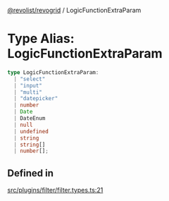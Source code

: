 [@revolist/revogrid](README.md) / LogicFunctionExtraParam

# Type Alias: LogicFunctionExtraParam

```ts
type LogicFunctionExtraParam: 
  | "select"
  | "input"
  | "multi"
  | "datepicker"
  | number
  | Date
  | DateEnum
  | null
  | undefined
  | string
  | string[]
  | number[];
```

## Defined in

[src/plugins/filter/filter.types.ts:21](https://github.com/revolist/revogrid/blob/97bf2134af01be0f2e3e5ac6768e7a2e7070a947/src/plugins/filter/filter.types.ts#L21)
